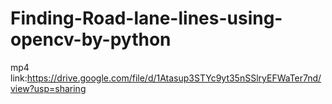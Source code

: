 # Finding-Road-lane-lines-using-opencv-by-python
mp4 link:https://drive.google.com/file/d/1Atasup3STYc9yt35nSSlryEFWaTer7nd/view?usp=sharing
